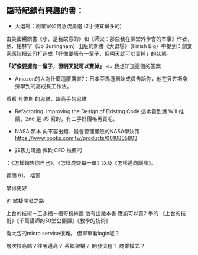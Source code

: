 ## 臨時紀錄有興趣的書：
 - 大退場：創業家如何急流勇退 (2手便宜蠻多的)

由美國暢銷書《小，是我故意的》和《師父：那些我在課堂外學會的本事》作者，鮑．柏林罕（Bo Burlingham）出版的新書《大退場》（Finish Big）中提到：創業家應該把公司打造成「好像要擁有一輩子，但明天就可以賣掉」的狀態。

**「好像要擁有一輩子，但明天就可以賣掉」** <= 我想知道這個的答案

 - Amazon的人為什麼這麼厲害?：日本亞馬遜創始成員告訴你，他在貝佐斯身旁學到的高成長工作法。

 看看 貝佐斯 的思維、跟高手的思維

- Refactoring: Improving the Design of Existing Code
這本貴到爆
Will 推薦，2nd 是 JS 寫的，有二手好價格再買吧。

- NASA 那本 向不容出錯、最會管理風險的NASA學決策
https://www.books.com.tw/products/0010805803

- 非暴力溝通  微軟 CEO 推薦的



：《怎樣銷售你自己》、《怎樣成交每一單》以及《怎樣邁向巔峰》。

顧問 91。 福哥

學得更好

91 敏捷開發之路

上台的技術－王永福－福哥粉絲團   他有出幾本書  應該可以買2 手的
《上台的技術》《千萬講師的50堂公開課》《教學的技術》

看大包的micro service很難。 但單單看login呢？


層次拉高點？往哪邊高？
系統架構？
開發流程？
商業模式？